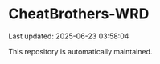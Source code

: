 # CheatBrothers-WRD

Last updated: 2025-06-23 03:58:04

This repository is automatically maintained.
